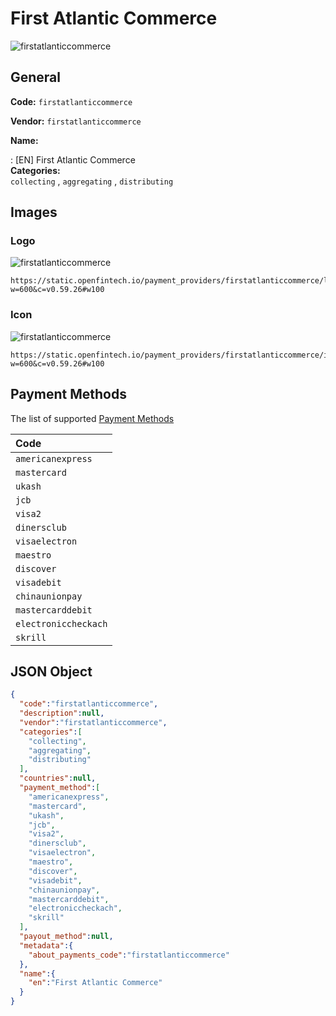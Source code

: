 
# First Atlantic Commerce 
![firstatlanticcommerce](https://static.openfintech.io/payment_providers/firstatlanticcommerce/logo.svg?w=600&c=v0.59.26#w100)  

## General 
 
**Code:** `firstatlanticcommerce` 
 
**Vendor:** `firstatlanticcommerce` 
 
**Name:**  
 
:	[EN] First Atlantic Commerce  
**Categories:**  
`collecting` , `aggregating` , `distributing` 
 

## Images 

### Logo 
 
![firstatlanticcommerce](https://static.openfintech.io/payment_providers/firstatlanticcommerce/logo.svg?w=600&c=v0.59.26#w100)  

```
https://static.openfintech.io/payment_providers/firstatlanticcommerce/logo.svg?w=600&c=v0.59.26#w100
```  

### Icon 
 
![firstatlanticcommerce](https://static.openfintech.io/payment_providers/firstatlanticcommerce/icon.svg?w=600&c=v0.59.26#w100)  

```
https://static.openfintech.io/payment_providers/firstatlanticcommerce/icon.svg?w=600&c=v0.59.26#w100
```  

## Payment Methods 
 
The list of supported  [Payment Methods](#) 

|Code| 
|:---| 
|`americanexpress`| 
|`mastercard`| 
|`ukash`| 
|`jcb`| 
|`visa2`| 
|`dinersclub`| 
|`visaelectron`| 
|`maestro`| 
|`discover`| 
|`visadebit`| 
|`chinaunionpay`| 
|`mastercarddebit`| 
|`electroniccheckach`| 
|`skrill`| 
 

## JSON Object 

```json
{
  "code":"firstatlanticcommerce",
  "description":null,
  "vendor":"firstatlanticcommerce",
  "categories":[
    "collecting",
    "aggregating",
    "distributing"
  ],
  "countries":null,
  "payment_method":[
    "americanexpress",
    "mastercard",
    "ukash",
    "jcb",
    "visa2",
    "dinersclub",
    "visaelectron",
    "maestro",
    "discover",
    "visadebit",
    "chinaunionpay",
    "mastercarddebit",
    "electroniccheckach",
    "skrill"
  ],
  "payout_method":null,
  "metadata":{
    "about_payments_code":"firstatlanticcommerce"
  },
  "name":{
    "en":"First Atlantic Commerce"
  }
}
```  
